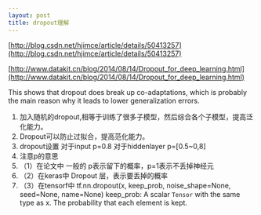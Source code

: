 ```yaml
---
layout: post
title: dropout理解
---
```


[http://blog.csdn.net/hjimce/article/details/50413257](http://blog.csdn.net/hjimce/article/details/50413257)

[http://www.datakit.cn/blog/2014/08/14/Dropout_for_deep_learning.html](http://www.datakit.cn/blog/2014/08/14/Dropout_for_deep_learning.html)


This shows that dropout does break up co-adaptations, which is probably the main reason why it leads to lower generalization errors.

1. 加入随机的dropout,相等于训练了很多子模型，然后综合各个子模型，提高泛化能力。
2. Dropout可以防止过拟合，提高范化能力。
3. dropout设置 对于input p=0.8 对于hiddenlayer p=[0.5~0,8]
4. 注意p的意思
5. （1）在论文中 一般的 p表示留下的概率，p=1表示不丢掉神经元
6. （2）在keras中 Dropout 层，表示要丢掉的概率
7. （3）在tensorf中 
	tf.nn.dropout(x, keep_prob, noise_shape=None, seed=None, name=None)
    keep_prob: A scalar `Tensor` with the same type as x. The probability that each element is kept.

